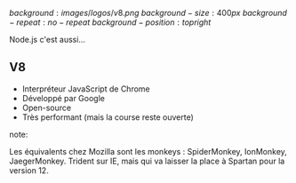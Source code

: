 $background:images/logos/v8.png$
$background-size:400px$
$background-repeat:no-repeat$
$background-position:top right$

Node.js c'est aussi…

## V8

* Interpréteur JavaScript de Chrome
* Développé par Google
* Open-source
* Très performant (mais la course reste ouverte)

note:

Les équivalents chez Mozilla sont les monkeys : SpiderMonkey, IonMonkey, JaegerMonkey.
Trident sur IE, mais qui va laisser la place à Spartan pour la version 12.
